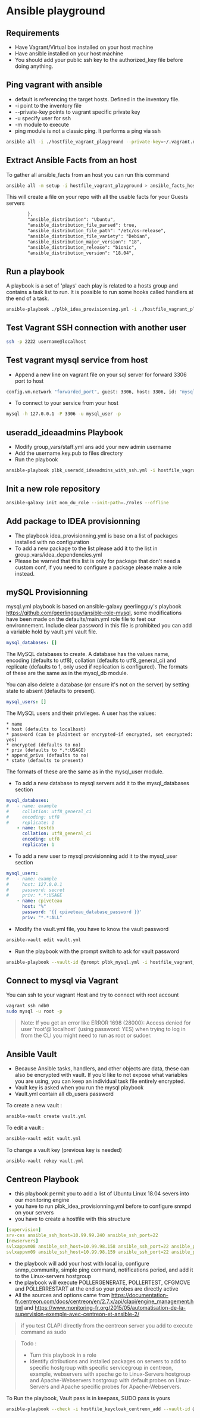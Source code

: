 # Ansible playground

## Requirements
* Have Vagrant/Virtual box installed on your host machine
* Have ansible installed on your host machine
* You should add your public ssh key to the authorized_key file before doing anything.

## Ping vagrant with ansible
* default is referencing the target hosts. Defined in the inventory file.
* -i point to the inventory file
* --private-key points to vagrant specific private key
* -u specify user for ssh
* -m module to execute
* ping module is not a classic ping. It performs a ping via ssh

```bash
ansible all -i ./hostfile_vagrant_playground --private-key=~/.vagrant.d/insecure_private_key -u vagrant -m ping -vvv
```
## Extract Ansible Facts from an host 
To gather all ansible_facts from an host you can run this command 

```bash
ansible all -m setup -i hostfile_vagrant_playground > ansible_facts_hostfile_vagrant_playground.txt
```

This will create a file on your repo with all the usable facts for your Guests servers

```xml
        }, 
        "ansible_distribution": "Ubuntu", 
        "ansible_distribution_file_parsed": true, 
        "ansible_distribution_file_path": "/etc/os-release", 
        "ansible_distribution_file_variety": "Debian", 
        "ansible_distribution_major_version": "18", 
        "ansible_distribution_release": "bionic", 
        "ansible_distribution_version": "18.04",
```

## Run a playbook
A playbook is a set of 'plays' each play is related to a hosts group and contains a task list to run. It is possible to run some hooks called handlers at the end of a task.

```bash
ansible-playbook ./plbk_idea_provisionning.yml -i ./hostfile_vagrant_playground --private-key=~/.vagrant.d/insecure_private_key -u vagrant
```
## Test Vagrant SSH connection with another user

```bash
ssh -p 2222 username@localhost
```
## Test vagrant mysql service from host
* Append a new line on vagrant file on your sql server for forward 3306 port to host 
```bash
config.vm.network "forwarded_port", guest: 3306, host: 3306, id: "mysql"
```
* To connect to your service from your host 
```bash
mysql -h 127.0.0.1 -P 3306 -u mysql_user -p
```

## useradd_ideaadmins Playbook
* Modify group_vars/staff.yml ans add your new admin username
* Add the username.key.pub to files directory
* Run the playbook

```bash
ansible-playbook plbk_useradd_ideaadmins_with_ssh.yml -i hostfile_vagrant_playground --private-key=~/.vagrant.d/insecure_private_key -u vagrant
```

## Init a new role repository
```bash
ansible-galaxy init nom_du_role --init-path=./roles --offline
```

## Add package to IDEA provisionning
* The playbook idea_provisionning.yml is base on a list of packages installed with no configuration
* To add a new package to the list please add it to the list in group_vars/idea_dependencies.yml
* Please be warned that this list is only for package that don't need a custom conf, if you need to configure a package please make a role instead.

## mySQL Provisionning
mysql.yml playbook is based on ansible-galaxy geerlingguy's playbook <https://github.com/geerlingguy/ansible-role-mysql>, some modifications have been made on the defaults/main.yml role file to feet our environnement. Include clear password in this file is prohibited you can add a variable hold by vault.yml vault file.
```yml
mysql_databases: []
```
The MySQL databases to create. A database has the values name, encoding (defaults to utf8), collation (defaults to utf8_general_ci) and replicate (defaults to 1, only used if replication is configured). The formats of these are the same as in the mysql_db module.

You can also delete a database (or ensure it's not on the server) by setting state to absent (defaults to present).
```yml
mysql_users: []
```
The MySQL users and their privileges. A user has the values:

    * name
    * host (defaults to localhost)
    * password (can be plaintext or encrypted—if encrypted, set encrypted: yes)
    * encrypted (defaults to no)
    * priv (defaults to *.*:USAGE)
    * append_privs (defaults to no)
    * state (defaults to present)

The formats of these are the same as in the mysql_user module.

* To add a new database to mysql servers add it to the mysql_databases section 

```yml
mysql_databases:
#   - name: example
#     collation: utf8_general_ci
#     encoding: utf8
#     replicate: 1
    - name: testdb
      collation: utf8_general_ci
      encoding: utf8
      replicate: 1
```      

* To add a new user to mysql provisionning add it to the mysql_user section 
```yml
mysql_users:
#   - name: example
#     host: 127.0.0.1
#     password: secret
#     priv: *.*:USAGE
    - name: cpiveteau
      host: "%"
      password: '{{ cpiveteau_database_password }}'
      priv: "*.*:ALL"
```
* Modify the vault.yml file, you have to know the vault password
```bash
ansible-vault edit vault.yml
```
* Run the playbook with the prompt switch to ask for vault password 
```bash
ansible-playbook --vault-id @prompt plbk_mysql.yml -i hostfile_vagrant_playground
```
## Connect to mysql via Vagrant
You can ssh to your vagrant Host and try  to connect with root account 
```bash
vagrant ssh ndb0
sudo mysql -u root -p
```
> Note: If you get an error like ERROR 1698 (28000): Access denied for user 'root'@'localhost' (using password: YES) when trying to log in from the CLI you might need to run as root or sudoer.

## Ansible Vault
* Because Ansible tasks, handlers, and other objects are data, these can also be encrypted with vault. If you’d like to not expose what variables you are using, you can keep an individual task file entirely encrypted.
* Vault key is asked when you run the mysql playbook
* Vault.yml contain all db_users password

To create a new vault :
```bash
ansible-vault create vault.yml
```
To edit a vault :
```bash
ansible-vault edit vault.yml
```
To change a vault key (previous key is needed)
```bash
ansible-vault rekey vault.yml
```

## Centreon Playbook

* this playbook permit you to add a list of Ubuntu Linux 18.04 severs into our monitoring engine
* you have to run plbk_idea_provisionning.yml before to configure snmpd on your servers
* you have to create a hostfile with this structure

```yml
[supervision]
srv-ces ansible_ssh_host=10.99.99.240 ansible_ssh_port=22
[newservers]
svlxappvm08 ansible_ssh_host=10.99.98.158 ansible_ssh_port=22 ansible_python_interpreter=/usr/bin/python3
svlxappvm09 ansible_ssh_host=10.99.98.159 ansible_ssh_port=22 ansible_python_interpreter=/usr/bin/python3
```
* the playbook will add your host with local ip, configure snmp_community, simple ping command, notifications period, and add it to the Linux-servers hostgroup
* the playbook will execute POLLERGENERATE, POLLERTEST, CFGMOVE and POLLERRESTART at the end so your probes are directly active
* All the sources and options came from <https://documentation-fr.centreon.com/docs/centreon/en/2.7.x/api/clapi/engine_management.html> and <https://www.monitoring-fr.org/2015/05/automatisation-de-la-supervision-exemple-avec-centreon-et-ansible-2/>

> if you test CLAPI directly from the centreon server you add to execute command as sudo

> Todo : 
> * Turn this playbook in a role 
> * Identify ditributions and installed packages on servers to add to specific hostgroup with specific servicegroup in centreon, example, webservers with apache go to Linux-Servers hostgroup and Apache-Webservers hostgroup with default probes on Linux-Servers and Apache specific probes for Apache-Webservers.

To Run the playbook, Vault pass is in keepass, SUDO pass is yours

```bash
ansible-playbook --check -i hostfile_keycloak_centreon_add --vault-id @prompt plbk_centreon_add_unbuntu1804_servers.yml --ask-become-pass
```
